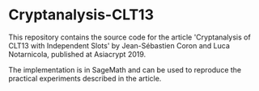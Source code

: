 # Cryptanalysis-CLT13

This repository contains the source code for the article 'Cryptanalysis of CLT13 with Independent Slots' by Jean-Sébastien Coron and Luca Notarnicola, published at Asiacrypt 2019.

The implementation is in SageMath and can be used to reproduce the practical experiments described in the article.
